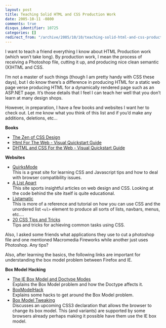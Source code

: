 ```yaml
---
layout: post
title: Teaching Solid HTML and CSS Production Work
date: 2005-10-11 -0800
comments: true
disqus_identifier: 10725
categories: []
redirect_from: "/archive/2005/10/10/teaching-solid-html-and-css-production-work.aspx/"
---
```


I want to teach a friend everything I know about HTML Production work
(which won’t take long). By production work, I mean the process of
receiving a Photoshop file, cutting it up, and producing nice clean
semantic (X)HTML and CSS.

I’m not a master of such things (though I am pretty handy with CSS these
days), but I do know there’s a difference in producing HTML for a static
web page verse producing HTML for a dynamically rendered page such as an
ASP.NET page. It’s those details that I feel I can teach her well that
you don’t learn at many design shops.

However, in preparation, I have a few books and websites I want her to
check out. Let me know what you think of this list and if you’d make any
additions, deletions, etc...

**Books**

-   [The Zen of CSS
    Design](http://www.amazon.com/gp/product/0321303474/103-9411210-6787060?v=glance&n=283155&s=books&v=glance)
-   [Html For The Web - Visual Quickstart
    Guide](http://www.amazon.com/gp/product/0201354934/103-9411210-6787060?v=glance&n=283155&v=glance)
-   [DHTML and CSS For the Web - Visual Quickstart
    Guide](http://www.amazon.com/gp/product/0321199588/103-9411210-6787060?v=glance&n=283155&s=books&v=glance)

**Websites**

-   [QuirksMode](http://www.quirksmode.org/)\
     This is a great site for learning CSS and Javascript tips and how
    to deal with browser compatibility issues.
-   [A List Apart](http://alistapart.com/)\
     This site sports insightful articles on web design and CSS. Looking
    at the code behind the site itself is quite educational.
-   [Listamatic](http://css.maxdesign.com.au/listamatic/)\
     This is more of a reference and tutorial on how you can use CSS and
    the unordered list `<ul>` element to produce all sorts of lists,
    navbars, menus, etc....
-   [20 CSS Tips and Tricks](http://www.petefreitag.com/item/475.cfm)\
     Tips and tricks for achieving common tasks using CSS.   

Also, I asked some friends what applications they use to cut a photoshop
file and one mentioned Macromedia Fireworks while another just uses
Photoshop. Any tips?

Also, after learning the basics, the following links are important for
understanding the box model problem between Firefox and IE.

**Box Model Hacking**

-   [The IE Box Model and Doctype
    Modes](http://css.maxdesign.com.au/listamatic/about-boxmodel.htm)\
     Explains the Box Model problem and how the Doctype affects it.
-   [BoxModelHack](http://css-discuss.incutio.com/?page=BoxModelHack)\
     Explains some hacks to get around the Box Model problem.
-   [Box Model Tweaking](http://www.quirksmode.org/css/box.html)\
     Discusses an upcoming CSS3 declaration that allows the browser to
    change its box model. This (and variants) are supported by some
    browsers already perhaps making it possible have them use the IE box
    model.


